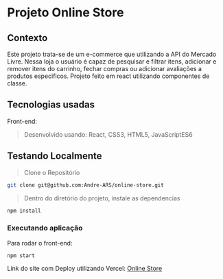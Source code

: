 # Projeto Online Store

## Contexto
Este projeto trata-se de um e-commerce que utilizando a API do Mercado Livre. Nessa loja o usuário é capaz de pesquisar e filtrar itens, adicionar e remover itens do carrinho, fechar compras ou adicionar avaliações a produtos especificos. Projeto feito em react utilizando componentes de classe.   

## Tecnologias usadas

Front-end:
> Desenvolvido usando: React, CSS3, HTML5, JavaScriptES6

## Testando Localmente

> Clone o Repositório
```bash
git clone git@github.com:Andre-ARS/online-store.git
``` 
> Dentro do diretório do projeto, instale as dependencias
```bash
npm install
``` 
### Executando aplicação

Para rodar o front-end:

```
npm start
```

Link do site com Deploy utilizando Vercel: [Online Store](https://online-store-ars.vercel.app/)
